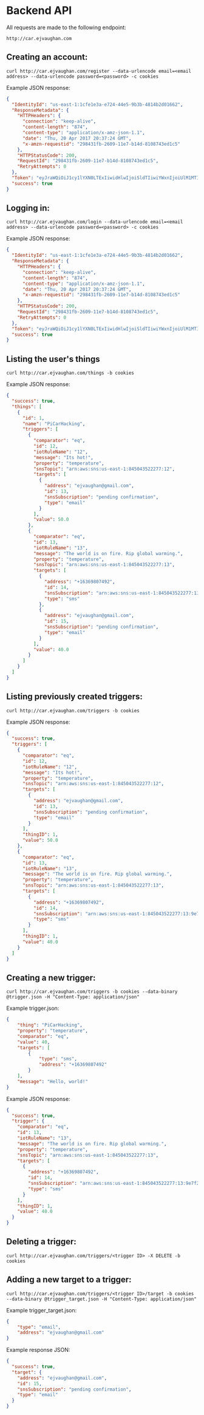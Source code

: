 # Backend API

All requests are made to the following endpoint:

`http://car.ejvaughan.com`

## Creating an account:

`curl http://car.ejvaughan.com/register --data-urlencode email=<email address> --data-urlencode password=<password> -c cookies`

Example JSON response:

```json
{
  "IdentityId": "us-east-1:1cfe1e3a-e724-44e5-9b3b-4814b2d01662",
  "ResponseMetadata": {
    "HTTPHeaders": {
      "connection": "keep-alive",
      "content-length": "874",
      "content-type": "application/x-amz-json-1.1",
      "date": "Thu, 20 Apr 2017 20:37:24 GMT",
      "x-amzn-requestid": "298431fb-2609-11e7-b14d-8108743ed1c5"
    },
    "HTTPStatusCode": 200,
    "RequestId": "298431fb-2609-11e7-b14d-8108743ed1c5",
    "RetryAttempts": 0
  },
  "Token": "eyJraWQiOiJ1cy1lYXN0LTExIiwidHlwIjoiSldTIiwiYWxnIjoiUlM1MTIifQ.eyJzdWIiOiJ1cy1lYXN0LTE6MWNmZTFlM2EtZTcyNC00NGU1LTliM2ItNDgxNGIyZDAxNjYyIiwiYXVkIjoidXMtZWFzdC0xOmVlODY5ZjNjLWZiMjYtNDQ5Ni04MzhiLTc5YzQ0NjAyODZmZCIsImFtciI6WyJhdXRoZW50aWNhdGVkIiwibG9naW4uY3NlNTIxIiwibG9naW4uY3NlNTIxOnVzLWVhc3QtMTplZTg2OWYzYy1mYjI2LTQ0OTYtODM4Yi03OWM0NDYwMjg2ZmQ6MiJdLCJpc3MiOiJodHRwczovL2NvZ25pdG8taWRlbnRpdHkuYW1hem9uYXdzLmNvbSIsImV4cCI6MTQ5MjcyMTU0NSwiaWF0IjoxNDkyNzIwNjQ1fQ.MXNdIl1KXbkbBRPMz8iDMI9Ez8-8hoDjnMw8VZLNGCrXAPdydQYc8cfWOnoBu6GMVjQzx0x-gMAF0XmYYMbHUl4G_39dvA6BzitoIGgcV-CprRwfAPd9h5xCRuAsrk5gaUz3Tfjuqvs56s_h3gSmgFvkNKdZKwgEuOFGsWJSPzagn88CFBiUCRWtv-wULKTMucmsZkikerAj-rXHVX6JFX7lP_5DRRD7-e4dxUnab8SrSyRX8cX90jxVlInWo0xZwnQYO2l4d2rarhR6soNbTXMmMNpARn-0uw9KNB04-GwiyXd-QTfHkDPR9eR6HYcyjgdXx3-dyMtjjulsz6gJng",
  "success": true
}
```

## Logging in:

`curl http://car.ejvaughan.com/login --data-urlencode email=<email address> --data-urlencode password=<password> -c cookies`

Example JSON response:

```json
{
  "IdentityId": "us-east-1:1cfe1e3a-e724-44e5-9b3b-4814b2d01662",
  "ResponseMetadata": {
    "HTTPHeaders": {
      "connection": "keep-alive",
      "content-length": "874",
      "content-type": "application/x-amz-json-1.1",
      "date": "Thu, 20 Apr 2017 20:37:24 GMT",
      "x-amzn-requestid": "298431fb-2609-11e7-b14d-8108743ed1c5"
    },
    "HTTPStatusCode": 200,
    "RequestId": "298431fb-2609-11e7-b14d-8108743ed1c5",
    "RetryAttempts": 0
  },
  "Token": "eyJraWQiOiJ1cy1lYXN0LTExIiwidHlwIjoiSldTIiwiYWxnIjoiUlM1MTIifQ.eyJzdWIiOiJ1cy1lYXN0LTE6MWNmZTFlM2EtZTcyNC00NGU1LTliM2ItNDgxNGIyZDAxNjYyIiwiYXVkIjoidXMtZWFzdC0xOmVlODY5ZjNjLWZiMjYtNDQ5Ni04MzhiLTc5YzQ0NjAyODZmZCIsImFtciI6WyJhdXRoZW50aWNhdGVkIiwibG9naW4uY3NlNTIxIiwibG9naW4uY3NlNTIxOnVzLWVhc3QtMTplZTg2OWYzYy1mYjI2LTQ0OTYtODM4Yi03OWM0NDYwMjg2ZmQ6MiJdLCJpc3MiOiJodHRwczovL2NvZ25pdG8taWRlbnRpdHkuYW1hem9uYXdzLmNvbSIsImV4cCI6MTQ5MjcyMTU0NSwiaWF0IjoxNDkyNzIwNjQ1fQ.MXNdIl1KXbkbBRPMz8iDMI9Ez8-8hoDjnMw8VZLNGCrXAPdydQYc8cfWOnoBu6GMVjQzx0x-gMAF0XmYYMbHUl4G_39dvA6BzitoIGgcV-CprRwfAPd9h5xCRuAsrk5gaUz3Tfjuqvs56s_h3gSmgFvkNKdZKwgEuOFGsWJSPzagn88CFBiUCRWtv-wULKTMucmsZkikerAj-rXHVX6JFX7lP_5DRRD7-e4dxUnab8SrSyRX8cX90jxVlInWo0xZwnQYO2l4d2rarhR6soNbTXMmMNpARn-0uw9KNB04-GwiyXd-QTfHkDPR9eR6HYcyjgdXx3-dyMtjjulsz6gJng",
  "success": true
}
```

## Listing the user's things

`curl http://car.ejvaughan.com/things -b cookies`

Example JSON response:

```json
{
  "success": true, 
  "things": [
    {
      "id": 1, 
      "name": "PiCarHacking", 
      "triggers": [
        {
          "comparator": "eq", 
          "id": 12, 
          "iotRuleName": "12", 
          "message": "Its hot!", 
          "property": "temperature", 
          "snsTopic": "arn:aws:sns:us-east-1:845043522277:12", 
          "targets": [
            {
              "address": "ejvaughan@gmail.com", 
              "id": 13, 
              "snsSubscription": "pending confirmation", 
              "type": "email"
            }
          ], 
          "value": 50.0
        }, 
        {
          "comparator": "eq", 
          "id": 13, 
          "iotRuleName": "13", 
          "message": "The world is on fire. Rip global warming.", 
          "property": "temperature", 
          "snsTopic": "arn:aws:sns:us-east-1:845043522277:13", 
          "targets": [
            {
              "address": "+16369807492", 
              "id": 14, 
              "snsSubscription": "arn:aws:sns:us-east-1:845043522277:13:9e7f294a-783e-44b6-ba49-94b4f1fee462", 
              "type": "sms"
            }, 
            {
              "address": "ejvaughan@gmail.com", 
              "id": 15, 
              "snsSubscription": "pending confirmation", 
              "type": "email"
            }
          ], 
          "value": 40.0
        }
      ]
    }
  ]
}
```

## Listing previously created triggers:

`curl http://car.ejvaughan.com/triggers -b cookies`

Example JSON response:

```json
{
  "success": true,
  "triggers": [
    {
      "comparator": "eq",
      "id": 12,
      "iotRuleName": "12",
      "message": "Its hot!",
      "property": "temperature",
      "snsTopic": "arn:aws:sns:us-east-1:845043522277:12",
      "targets": [
        {
          "address": "ejvaughan@gmail.com",
          "id": 13,
          "snsSubscription": "pending confirmation",
          "type": "email"
        }
      ],
      "thingID": 1,
      "value": 50.0
    },
    {
      "comparator": "eq",
      "id": 13,
      "iotRuleName": "13",
      "message": "The world is on fire. Rip global warming.",
      "property": "temperature",
      "snsTopic": "arn:aws:sns:us-east-1:845043522277:13",
      "targets": [
        {
          "address": "+16369807492",
          "id": 14,
          "snsSubscription": "arn:aws:sns:us-east-1:845043522277:13:9e7f294a-783e-44b6-ba49-94b4f1fee462",
          "type": "sms"
        }
      ],
      "thingID": 1,
      "value": 40.0
    }
  ]
}
```

## Creating a new trigger:

`curl http://car.ejvaughan.com/triggers -b cookies --data-binary @trigger.json -H "Content-Type: application/json"`

Example trigger.json:

```json
{
	"thing": "PiCarHacking",
	"property": "temperature",
	"comparator": "eq",
	"value": 40,
	"targets": [
		{
			"type": "sms",
			"address": "+16369807492"
		}
	],
	"message": "Hello, world!"
}
```

Example JSON response:

```json
{
  "success": true,
  "trigger": {
    "comparator": "eq",
    "id": 13,
    "iotRuleName": "13",
    "message": "The world is on fire. Rip global warming.",
    "property": "temperature",
    "snsTopic": "arn:aws:sns:us-east-1:845043522277:13",
    "targets": [
      {
        "address": "+16369807492",
        "id": 14,
        "snsSubscription": "arn:aws:sns:us-east-1:845043522277:13:9e7f294a-783e-44b6-ba49-94b4f1fee462",
        "type": "sms"
      }
    ],
    "thingID": 1,
    "value": 40.0
  }
}
```

## Deleting a trigger:

`curl http://car.ejvaughan.com/triggers/<trigger ID> -X DELETE -b cookies`

## Adding a new target to a trigger:

`curl http://car.ejvaughan.com/triggers/<trigger ID>/target -b cookies --data-binary @trigger_target.json -H "Content-Type: application/json"`

Example trigger_target.json:

```json
{
	"type": "email",
	"address": "ejvaughan@gmail.com"
}
```

Example response JSON:

```json
{
  "success": true,
  "target": {
    "address": "ejvaughan@gmail.com",
    "id": 15,
    "snsSubscription": "pending confirmation",
    "type": "email"
  }
}
```
